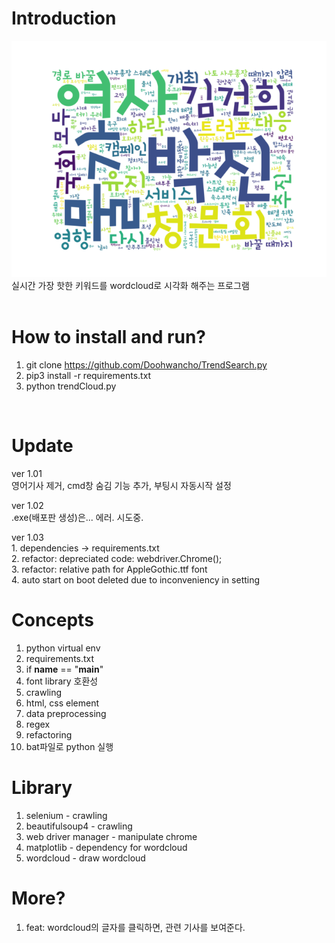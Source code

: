 
# Introduction
![Alt text](./sample.png?raw=true "sample_image")
<br/>
실시간 가장 핫한 키워드를 wordcloud로 시각화 해주는 프로그램
<br/>
<br/>

# How to install and run?
1. git clone https://github.com/Doohwancho/TrendSearch.py<br/>
2. pip3 install -r requirements.txt<br/>
3. python trendCloud.py<br/>

<br/>

# Update
ver 1.01<br/>
영어기사 제거, cmd창 숨김 기능 추가, 부팅시 자동시작 설정<br/>

ver 1.02<br/>
.exe(배포판 생성)은... 에러. 시도중.<br/>

ver 1.03<br/>
    1. dependencies -> requirements.txt<br/>
    2. refactor: depreciated code: webdriver.Chrome();<br/>
    3. refactor: relative path for AppleGothic.ttf font<br/>
    4. auto start on boot deleted due to inconveniency in setting<br/>

# Concepts

1. python virtual env
2. requirements.txt 
3. if __name__ == "__main__"
4. font library 호환성 
5. crawling 
6. html, css element 
7. data preprocessing
8. regex
9. refactoring 
10. bat파일로 python 실행


# Library

1. selenium - crawling
2. beautifulsoup4 - crawling 
3. web driver manager - manipulate chrome
4. matplotlib - dependency for wordcloud
5. wordcloud - draw wordcloud


# More?

1. feat: wordcloud의 글자를 클릭하면, 관련 기사를 보여준다. 
